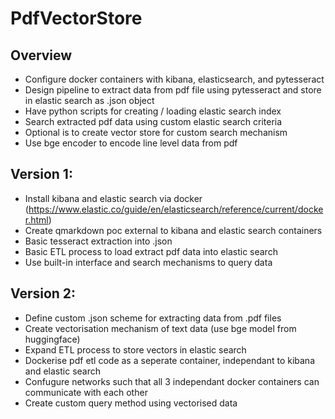 # PdfVectorStore

## Overview
* Configure docker containers with kibana, elasticsearch, and pytesseract
* Design pipeline to extract data from pdf file using pytesseract and store in elastic search as .json object
* Have python scripts for creating / loading elastic search index
* Search extracted pdf data using custom elastic search criteria
* Optional is to create vector store for custom search mechanism
* Use bge encoder to encode line level data from pdf

## Version 1:
* Install kibana and elastic search via docker (https://www.elastic.co/guide/en/elasticsearch/reference/current/docker.html)
* Create qmarkdown poc external to kibana and elastic search containers
* Basic tesseract extraction into .json
* Basic ETL process to load extract pdf data into elastic search
* Use built-in interface and search mechanisms to query data

## Version 2:
* Define custom .json scheme for extracting data from .pdf files
* Create vectorisation mechanism of text data (use bge model from huggingface)
* Expand ETL process to store vectors in elastic search
* Dockerise pdf etl code as a seperate container, independant to kibana and elastic search
* Confugure networks such that all 3 independant docker containers can communicate with each other
* Create custom query method using vectorised data
